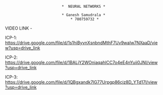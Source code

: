                               *  NEURAL NETWORKS *

                              * Ganesh Samudrala *
                                  * 700759732 *
 
VIDEO LINK - 

ICP-1: https://drive.google.com/file/d/1s1hiByvnXsnbndMthF7Uv9waIw7NXaaD/view?usp=drive_link

ICP-2: https://drive.google.com/file/d/1BALjY2WOniaqahlCC7o4eE4nYuii0JNI/view?usp=drive_link

ICP-3: https://drive.google.com/file/d/1QBgxandk7lG77Urpgp86cjz8D_YTd17l/view?usp=drive_link


